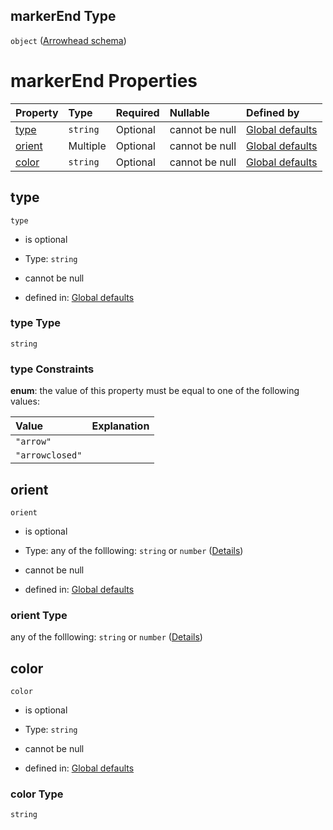 ## markerEnd Type

`object` ([Arrowhead schema](globaldefaults-properties-edge-properties-arrowhead-schema-1.md))

# markerEnd Properties

| Property          | Type     | Required | Nullable       | Defined by                                                                                                                                                                        |
| :---------------- | :------- | :------- | :------------- | :-------------------------------------------------------------------------------------------------------------------------------------------------------------------------------- |
| [type](#type)     | `string` | Optional | cannot be null | [Global defaults](globaldefaults-properties-edge-properties-arrowhead-schema-1-properties-type.md "globalDefaultsEdge#/properties/edge/properties/markerEnd/properties/type")     |
| [orient](#orient) | Multiple | Optional | cannot be null | [Global defaults](globaldefaults-properties-edge-properties-arrowhead-schema-1-properties-orient.md "globalDefaultsEdge#/properties/edge/properties/markerEnd/properties/orient") |
| [color](#color)   | `string` | Optional | cannot be null | [Global defaults](globaldefaults-properties-edge-properties-arrowhead-schema-1-properties-color.md "globalDefaultsEdge#/properties/edge/properties/markerEnd/properties/color")   |

## type



`type`

*   is optional

*   Type: `string`

*   cannot be null

*   defined in: [Global defaults](globaldefaults-properties-edge-properties-arrowhead-schema-1-properties-type.md "globalDefaultsEdge#/properties/edge/properties/markerEnd/properties/type")

### type Type

`string`

### type Constraints

**enum**: the value of this property must be equal to one of the following values:

| Value           | Explanation |
| :-------------- | :---------- |
| `"arrow"`       |             |
| `"arrowclosed"` |             |

## orient



`orient`

*   is optional

*   Type: any of the folllowing: `string` or `number` ([Details](globaldefaults-properties-edge-properties-arrowhead-schema-1-properties-orient.md))

*   cannot be null

*   defined in: [Global defaults](globaldefaults-properties-edge-properties-arrowhead-schema-1-properties-orient.md "globalDefaultsEdge#/properties/edge/properties/markerEnd/properties/orient")

### orient Type

any of the folllowing: `string` or `number` ([Details](globaldefaults-properties-edge-properties-arrowhead-schema-1-properties-orient.md))

## color



`color`

*   is optional

*   Type: `string`

*   cannot be null

*   defined in: [Global defaults](globaldefaults-properties-edge-properties-arrowhead-schema-1-properties-color.md "globalDefaultsEdge#/properties/edge/properties/markerEnd/properties/color")

### color Type

`string`
